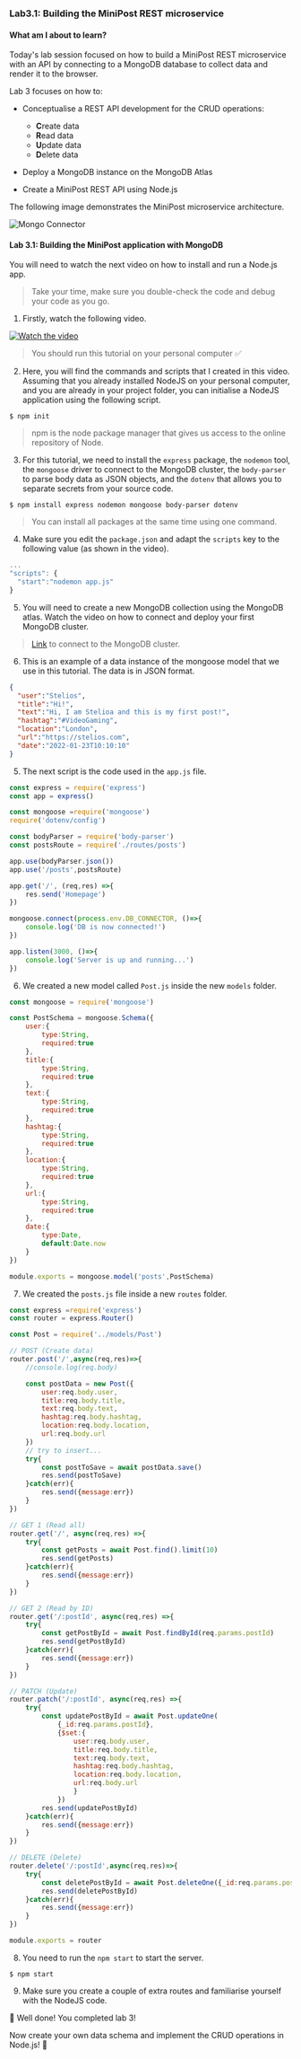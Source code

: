 ### Lab3.1: Building the MiniPost REST microservice

#### What am I about to learn?

Today's lab session focused on how to build a MiniPost REST microservice with an API by connecting to a MongoDB database to collect data and render it to the browser.

Lab 3 focuses on how to:

* Conceptualise a REST API development for the CRUD operations:
  * **C**reate data
  * **R**ead data
  * **U**pdate data
  * **D**elete data

* Deploy a MongoDB instance on the MongoDB Atlas
* Create a MiniPost REST API using Node.js

The following image demonstrates the MiniPost microservice architecture.

![Mongo Connector](images/MiniPost.png)

#### Lab 3.1: Building the MiniPost application with MongoDB

You will need to watch the next video on how to install and run a Node.js app.

> Take your time, make sure you double-check the code and debug your code as you go.

1. Firstly, watch the following video.

[![Watch the video](https://i.ytimg.com/vi/CQAyWd-NlzA/hqdefault.jpg)](https://youtu.be/CQAyWd-NlzA)

> You should run this tutorial on your personal computer :white_check_mark:

2. Here, you will find the commands and scripts that I created in this video. Assuming that you already installed NodeJS on your personal computer, and you are already in your project folder, you can initialise a NodeJS application using the following script.

```shell
$ npm init
```

> npm is the node package manager that gives us access to the online repository of Node. 

3. For this tutorial, we need to install the `express` package, the `nodemon` tool,  the `mongoose` driver to connect to the MongoDB cluster, the `body-parser` to parse body data as JSON objects, and the `dotenv` that allows you to separate secrets from your source code.

```shell
$ npm install express nodemon mongoose body-parser dotenv 
```

> You can install all packages at the same time using one command.

4. Make sure you edit the `package.json` and adapt the `scripts` key to the following value (as shown in the video).

```javascript
...
"scripts": {
  "start":"nodemon app.js"
}
```

5. You will need to create a new MongoDB collection using the MongoDB atlas. Watch the video on how to connect and deploy your first MongoDB cluster.

> [Link](https://www.mongodb.com/cloud/atlas/lp/try2?utm_source=google&utm_campaign=gs_emea_united_kingdom_search_core_brand_atlas_desktop&utm_term=mongodb%20atlas%20login&utm_medium=cpc_paid_search&utm_ad=e&utm_ad_campaign_id=12212624581&adgroup=115749705303&gclid=CjwKCAiA55mPBhBOEiwANmzoQrRYt9_LM38WefyAApthSkD3j0I_soqf9RiNSKQnr2YL9oaLhXJEEhoChb4QAvD_BwE) to connect to the MongoDB cluster.

6. This is an example of a data instance of the mongoose model that we use in this tutorial. The data is in JSON format.

```json
{
  "user":"Stelios",
  "title":"Hi!",
  "text":"Hi, I am Stelioa and this is my first post!",
  "hashtag":"#VideoGaming",
  "location":"London",
  "url":"https://stelios.com",
  "date":"2022-01-23T10:10:10"
}
```

5. The next script is the code used in the `app.js` file.

```javascript
const express = require('express')
const app = express()

const mongoose =require('mongoose')
require('dotenv/config')

const bodyParser = require('body-parser')
const postsRoute = require('./routes/posts')

app.use(bodyParser.json())
app.use('/posts',postsRoute)

app.get('/', (req,res) =>{
    res.send('Homepage')
})

mongoose.connect(process.env.DB_CONNECTOR, ()=>{
    console.log('DB is now connected!')
})

app.listen(3000, ()=>{
    console.log('Server is up and running...')
})
```

6. We created a new model called `Post.js` inside the new `models` folder.

```javascript
const mongoose = require('mongoose')

const PostSchema = mongoose.Schema({
    user:{
        type:String,
        required:true
    },
    title:{
        type:String,
        required:true
    },
    text:{
        type:String,
        required:true
    },
    hashtag:{
        type:String,
        required:true
    },
    location:{
        type:String,
        required:true
    },
    url:{
        type:String,
        required:true
    },
    date:{
        type:Date,
        default:Date.now
    }
})

module.exports = mongoose.model('posts',PostSchema)
```

7. We created the `posts.js` file inside a new `routes` folder.

```javascript
const express =require('express')
const router = express.Router()

const Post = require('../models/Post')

// POST (Create data)
router.post('/',async(req,res)=>{
    //console.log(req.body)

    const postData = new Post({
        user:req.body.user,
        title:req.body.title,
        text:req.body.text,
        hashtag:req.body.hashtag,
        location:req.body.location,
        url:req.body.url
    })
    // try to insert...
    try{
        const postToSave = await postData.save()
        res.send(postToSave)
    }catch(err){
        res.send({message:err})
    }
})

// GET 1 (Read all)
router.get('/', async(req,res) =>{
    try{
        const getPosts = await Post.find().limit(10)
        res.send(getPosts)
    }catch(err){
        res.send({message:err})
    }
})

// GET 2 (Read by ID)
router.get('/:postId', async(req,res) =>{
    try{
        const getPostById = await Post.findById(req.params.postId)
        res.send(getPostById)
    }catch(err){
        res.send({message:err})
    }
})

// PATCH (Update)
router.patch('/:postId', async(req,res) =>{
    try{
        const updatePostById = await Post.updateOne(
            {_id:req.params.postId},
            {$set:{
                user:req.body.user,
                title:req.body.title,
                text:req.body.text,
                hashtag:req.body.hashtag,
                location:req.body.location,
                url:req.body.url
                }
            })
        res.send(updatePostById)
    }catch(err){
        res.send({message:err})
    }
})

// DELETE (Delete)
router.delete('/:postId',async(req,res)=>{
    try{
        const deletePostById = await Post.deleteOne({_id:req.params.postId})
        res.send(deletePostById)
    }catch(err){
        res.send({message:err})
    }
})

module.exports = router
```

8. You need to run the `npm start` to start the server.

```shell
$ npm start
```

9. Make sure you create a couple of extra routes and familiarise yourself with the NodeJS code.

:checkered_flag: Well done! You completed lab 3! 

Now create your own data schema and implement the CRUD operations in Node.js! :clap: